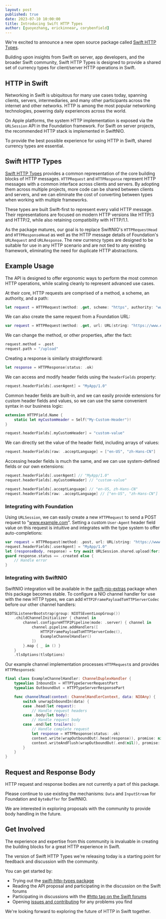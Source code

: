 ```yaml
---
layout: post
published: true
date: 2023-07-10 10:00:00
title: Introducing Swift HTTP Types
author: [guoyezhang, erickinnear, corybenfield]
---
```


We're excited to announce a new open source package called [Swift HTTP Types](https://github.com/apple/swift-http-types).

Building upon insights from Swift on server, app developers, and the broader Swift community, Swift HTTP Types is designed to provide a shared set of currency types for client/server HTTP operations in Swift.

## HTTP in Swift 

Networking in Swift is ubiquitous for many use cases today, spanning clients, servers, intermediaries, and many other participants across the internet and other networks. HTTP is among the most popular networking technologies, powering daily experiences across the world.

On Apple platforms, the system HTTP implementation is exposed via the `URLSession` API in the Foundation framework. For Swift on server projects, the recommended HTTP stack is implemented in SwiftNIO.

To provide the best possible experience for using HTTP in Swift, shared currency types are essential.

## Swift HTTP Types

[Swift HTTP Types](https://github.com/apple/swift-http-types) provides a common representation of the core building blocks of HTTP messages. `HTTPRequest` and `HTTPResponse` represent HTTP messages with a common interface across clients and servers. By adopting them across multiple projects, more code can be shared between clients and servers, and we can eliminate the cost of converting between types when working with multiple frameworks.

These types are built Swift-first to represent every valid HTTP message. Their representations are focused on modern HTTP versions like HTTP/3 and HTTP/2, while also retaining compatibility with HTTP/1.1.

As the package matures, our goal is to replace SwiftNIO's `HTTPRequestHead` and `HTTPResponseHead` as well as the HTTP message details of Foundation's `URLRequest` and `URLResponse`. The new currency types are designed to be suitable for use in any HTTP scenario and are not tied to any existing framework, eliminating the need for duplicate HTTP abstractions.

## Example Usage

The API is designed to offer ergonomic ways to perform the most common HTTP operations, while scaling cleanly to represent advanced use cases.
 
At their core, HTTP requests are comprised of a method, a scheme, an authority, and a path:

```swift
let request = HTTPRequest(method: .get, scheme: "https", authority: "www.example.com", path: "/")
```

We can also create the same request from a Foundation URL:

```swift
var request = HTTPRequest(method: .get, url: URL(string: "https://www.example.com/")!)
```

We can change the method, or other properties, after the fact:

```swift
request.method = .post
request.path = "/upload"
```

Creating a response is similarly straightforward:

```swift
let response = HTTPResponse(status: .ok)
```

We can access and modify header fields using the `headerFields` property:

```swift
request.headerFields[.userAgent] = "MyApp/1.0"
```

Common header fields are built-in, and we can easily provide extensions for custom header fields and values, so we can use the same convenient syntax in our business logic:

```swift
extension HTTPField.Name {
    static let myCustomHeader = Self("My-Custom-Header")!
}

request.headerFields[.myCustomHeader] = "custom-value"
```

We can directly set the value of the header field, including arrays of values:

```swift
request.headerFields[raw: .acceptLanguage] = ["en-US", "zh-Hans-CN"]
```

Accessing header fields is much the same, and we can use system-defined fields or our own extensions:

```swift
request.headerFields[.userAgent] // "MyApp/1.0"
request.headerFields[.myCustomHeader] // "custom-value"

request.headerFields[.acceptLanguage] // "en-US, zh-Hans-CN"
request.headerFields[raw: .acceptLanguage] // ["en-US", "zh-Hans-CN"]
```

### Integrating with Foundation

Using `URLSession`, we can easily create a new `HTTPRequest` to send a POST request to "www.example.com". Setting a custom `User-Agent` header field value on this request is intuitive and integrates with the type system to offer auto-completions:

```swift
var request = HTTPRequest(method: .post, url: URL(string: "https://www.example.com/upload")!)
request.headerFields[.userAgent] = "MyApp/1.0"
let (responseBody, response) = try await URLSession.shared.upload(for: request, from: requestBody)
guard response.status == .created else {
    // Handle error
}
```

### Integrating with SwiftNIO

SwiftNIO integration will be available in the [swift-nio-extras](https://github.com/apple/swift-nio-extras) package when this package becomes stable. To configure a NIO channel handler for use with the new HTTP types, we can add `HTTP2FramePayloadToHTTPServerCodec` before our other channel handlers:

```swift
NIOTSListenerBootstrap(group: NIOTSEventLoopGroup())
    .childChannelInitializer { channel in
        channel.configureHTTP2Pipeline(mode: .server) { channel in
            channel.pipeline.addHandlers([
                HTTP2FramePayloadToHTTPServerCodec(),
                ExampleChannelHandler()
            ])
        }.map { _ in () }
    }
    .tlsOptions(tlsOptions)
```

Our example channel implementation processes `HTTPRequest`s and provides `HTTPResponse`s:

```swift
final class ExampleChannelHandler: ChannelDuplexHandler {
    typealias InboundIn = HTTPTypeServerRequestPart
    typealias OutboundOut = HTTPTypeServerResponsePart

    func channelRead(context: ChannelHandlerContext, data: NIOAny) {
        switch unwrapInboundIn(data) {
        case .head(let request):
            // Handle request headers
        case .body(let body):
            // Handle request body
        case .end(let trailers):
            // Handle complete request
            let response = HTTPResponse(status: .ok)
            context.write(wrapOutboundOut(.head(response)), promise: nil)
            context.writeAndFlush(wrapOutboundOut(.end(nil)), promise: nil)
        }
    }
}
```

## Request and Response Body

HTTP request and response bodies are not currently a part of this package.

Please continue to use existing the mechanisms: `Data` and `InputStream` for Foundation and `ByteBuffer` for SwiftNIO.

We are interested in exploring proposals with the community to provide body handling in the future.

## Get Involved

The experience and expertise from this community is invaluable in creating the building blocks for a great HTTP experience in Swift.

The version of Swift HTTP Types we're releasing today is a starting point for feedback and discussion with the community.

You can get started by:

* Trying out the [swift-http-types package](https://github.com/apple/swift-http-types)
* Reading the API proposal and participating in the discussion on the Swift forums
* Participating in discussions with the [#http tag on the Swift forums](https://forums.swift.org/tag/http)
* Opening [issues and contributing](https://github.com/apple/swift-http-types/issues) for any problems you find

We're looking forward to exploring the future of HTTP in Swift together.
